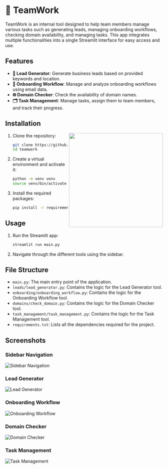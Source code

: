 # 🐴 TeamWork

TeamWork is an internal tool designed to help team members manage various tasks such as generating leads, managing onboarding workflows, checking domain availability, and managing tasks. This app integrates multiple functionalities into a single Streamlit interface for easy access and use.

## Features

- **🎯 Lead Generator**: Generate business leads based on provided keywords and location.
- **🚀 Onboarding Workflow**: Manage and analyze onboarding workflows using email data.
- **🌐 Domain Checker**: Check the availability of domain names.
- **🗂️ Task Management**: Manage tasks, assign them to team members, and track their progress.

## Installation

<img src="https://2acrestudios.com/wp-content/uploads/2024/07/00007-872985090.png" style="width: 300px;" align="right" />

1. Clone the repository:

    ```bash
    git clone https://github.com/2acrestudios/teamwork.git
    cd teamwork
    ```

2. Create a virtual environment and activate it:

    ```bash
    python -m venv venv
    source venv/bin/activate  # On Windows use `venv\Scripts\activate`
    ```

3. Install the required packages:

    ```bash
    pip install -r requirements.txt
    ```

## Usage

1. Run the Streamlit app:

    ```bash
    streamlit run main.py
    ```

2. Navigate through the different tools using the sidebar.

## File Structure

- `main.py`: The main entry point of the application.
- `leads/lead_generator.py`: Contains the logic for the Lead Generator tool.
- `onboarding/onboarding_workflow.py`: Contains the logic for the Onboarding Workflow tool.
- `domains/check_domain.py`: Contains the logic for the Domain Checker tool.
- `task_management/task_management.py`: Contains the logic for the Task Management tool.
- `requirements.txt`: Lists all the dependencies required for the project.

## Screenshots

### Sidebar Navigation
![Sidebar Navigation](screenshots/sidebar.png)

### Lead Generator
![Lead Generator](screenshots/lead_generator.png)

### Onboarding Workflow
![Onboarding Workflow](screenshots/onboarding_workflow.png)

### Domain Checker
![Domain Checker](screenshots/domain_checker.png)

### Task Management
![Task Management](screenshots/task_management.png)

